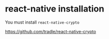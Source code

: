 # react-native installation

You must install `react-native-crypto` 

<https://github.com/tradle/react-native-crypto>